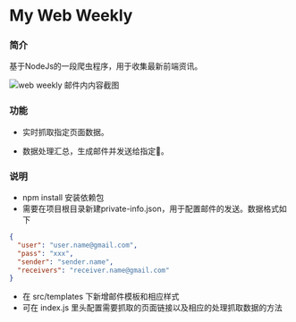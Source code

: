 # My Web Weekly

### 简介

基于NodeJs的一段爬虫程序，用于收集最新前端资讯。

![web weekly 邮件内内容截图](https://cloud.githubusercontent.com/assets/11499979/24581025/0aa20648-1746-11e7-9fc9-4f2d8b711abc.png)


### 功能

* 实时抓取指定页面数据。

* 数据处理汇总，生成邮件并发送给指定📮。


### 说明

* npm install 安装依赖包
* 需要在项目根目录新建private-info.json，用于配置邮件的发送。数据格式如下  

```json
{
  "user": "user.name@gmail.com",
  "pass": "xxx",
  "sender": "sender.name",
  "receivers": "receiver.name@gmail.com"
}

```

* 在 src/templates 下新增邮件模板和相应样式
* 可在 index.js 里头配置需要抓取的页面链接以及相应的处理抓取数据的方法
